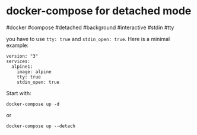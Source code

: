 # docker-compose for detached mode

#docker #compose #detached #background #interactive #stdin #tty

you have to use `tty: true` and `stdin_open: true`. Here is a minimal example:

```docker
version: "3"
services:
  alpine1:
    image: alpine
    tty: true
    stdin_open: true

```

Start with:

```
docker-compose up -d
```

or

```docker
docker-compose up --detach
```